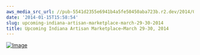 ```yaml
---
aws_media_src_url: //pub-5541d2355e6941b4a5fe50450aba723b.r2.dev/2014/01/artisanmarketplace_rackcard.jpg
date: '2014-01-15T15:58:54'
slug: upcoming-indiana-artisan-marketplace-march-29-30-2014
title: Upcoming Indiana Artisan Marketplace—March 29-30, 2014
---
```


 [![Image](//pub-5541d2355e6941b4a5fe50450aba723b.r2.dev/2014/01/artisanmarketplace_rackcard.jpg?w=487)](//pub-5541d2355e6941b4a5fe50450aba723b.r2.dev/2014/01/artisanmarketplace_rackcard.jpg)